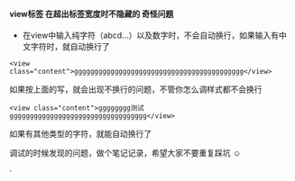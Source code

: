 ####  view标签  在超出标签宽度时不隐藏的  奇怪问题 

-  在view中输入纯字符（abcd...）以及数字时，不会自动换行，如果输入有中文字符时，就自动换行了

  ```
  <view class="content">gggggggggggggggggggggggggggggggggggggggggg</view>
  ```

  如果按上面的写，就会出现不换行的问题，不管你怎么调样式都不会换行

  ```
  <view class="content">gggggggg测试gggggggggggggggggggggggggggggggggg</view>
  ```

  如果有其他类型的字符，就能自动换行了

调试的时候发现的问题，做个笔记记录，希望大家不要重复踩坑 ☺

·